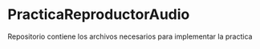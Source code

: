 # PracticaReproductorAudio
Repositorio contiene los archivos necesarios para implementar la practica

